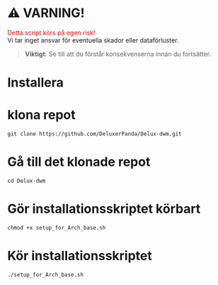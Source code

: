 # ⚠️ **VARNING!**  

<span style="color:red;">Detta script körs på egen risk!</span>  
Vi tar inget ansvar för eventuella skador eller dataförluster.  

> **Viktigt:** Se till att du förstår konsekvenserna innan du fortsätter.

#

# Installera
# klona repot
```
git clone https://github.com/DeluxerPanda/Delux-dwm.git
```
# Gå till det klonade repot
```
cd Delux-dwm
```
# Gör installationsskriptet körbart
```
chmod +x setup_for_Arch_base.sh
```
# Kör installationsskriptet
```
./setup_for_Arch_base.sh
```
